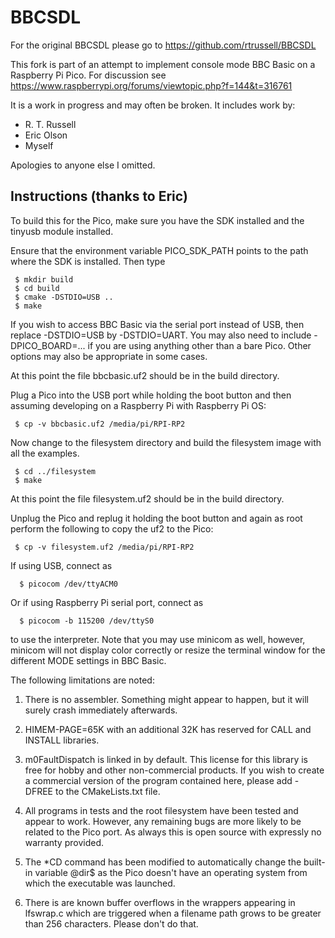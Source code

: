 # BBCSDL

For the original BBCSDL please go to https://github.com/rtrussell/BBCSDL

This fork is part of an attempt to implement console mode BBC Basic on a Raspberry Pi Pico.
For discussion see https://www.raspberrypi.org/forums/viewtopic.php?f=144&t=316761

It is a work in progress and may often be broken. It includes work by:

* R. T. Russell
* Eric Olson
* Myself

Apologies to anyone else I omitted.

## Instructions (thanks to Eric)

To build this for the Pico, make sure you have the SDK installed and the
tinyusb module installed.

Ensure that the environment variable PICO_SDK_PATH points to the path where the SDK is installed.
Then type

     $ mkdir build
     $ cd build
     $ cmake -DSTDIO=USB ..
     $ make

If you wish to access BBC Basic via the serial port instead of USB, then replace -DSTDIO=USB
by -DSTDIO=UART. You may also need to include -DPICO_BOARD=... if you are using anything other
than a bare Pico. Other options may also be appropriate in some cases.

At this point the file bbcbasic.uf2 should be in the build directory.

Plug a Pico into the USB port while holding the boot button and then assuming developing
on a Raspberry Pi with Raspberry Pi OS:

     $ cp -v bbcbasic.uf2 /media/pi/RPI-RP2

Now change to the filesystem directory and build the filesystem image 
with all the examples.

     $ cd ../filesystem
     $ make

At this point the file filesystem.uf2 should be in the build directory.

Unplug the Pico and replug it holding the boot button and again as 
root perform the following to copy the uf2 to the Pico:

     $ cp -v filesystem.uf2 /media/pi/RPI-RP2

If using USB, connect as

      $ picocom /dev/ttyACM0

Or if using Raspberry Pi serial port, connect as

      $ picocom -b 115200 /dev/ttyS0

to use the interpreter.  Note that you may use minicom as well, however,
minicom will not display color correctly or resize the terminal window
for the different MODE settings in BBC Basic.

The following limitations are noted:

1.  There is no assembler.  Something might appear to happen, but
    it will surely crash immediately afterwards.

2.  HIMEM-PAGE=65K with an additional 32K has reserved for CALL and
    INSTALL libraries.

3.  m0FaultDispatch is linked in by default.  This license for this
    library is free for hobby and other non-commercial products.  If
    you wish to create a commercial version of the program contained
    here, please add -DFREE to the CMakeLists.txt file.

4.  All programs in tests and the root filesystem have been tested
    and appear to work.  However, any remaining bugs are more likely
    to be related to the Pico port.  As always this is open source
    with expressly no warranty provided.

5.  The *CD command has been modified to automatically change the
    built-in variable @dir$ as the Pico doesn't have an operating
    system from which the executable was launched.

6.  There is are known buffer overflows in the wrappers appearing in
    lfswrap.c which are triggered when a filename path grows to be
    greater than 256 characters.  Please don't do that.
